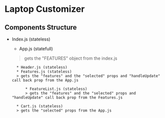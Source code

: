 # Laptop Customizer

## Components Structure
* Index.js (stateless)
    * App.js (statefull)
    > gets the "FEATURES" object from the index.js

        * Header.js (stateless)
        * Features.js (stateless)
        > gets the "features" and the "selected" props and "handleUpdate" call back prop from the App.js

            * FeatureList.js (stateless)
            > gets the "features" and the "selected" props and "handleUpdate" call back prop from the Features.js

        * Cart.js (stateless)
        > gets the "selected" props from the App.js
